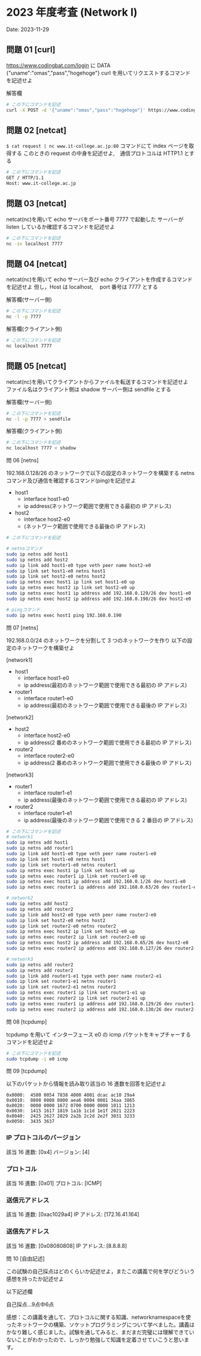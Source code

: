 # 2023 年度考査 (Network I)

Date: 2023-11-29

## 問題 01 [curl]

https://www.codingbat.com/login に DATA {"uname":"omas","pass","hogehoge"} curl を用いてリクエストするコマンドを記述せよ

解答欄

```bash
# この下にコマンドを記述
curl -X POST -d '{"uname":"omas","pass":"hogehoge"}' https://www.codingbat.com/login

```

## 問題 02 [netcat]

`$ cat request | nc www.it-college.ac.jp:80` コマンドにて index ページを取得する
このときの request の中身を記述せよ,　通信プロトコルは HTTP1.1 とする

```bash
# この下にコマンドを記述
GET / HTTP/1.1
Host: www.it-college.ac.jp

```

## 問題 03 [netcat]

netcat(nc)を用いて echo サーバをポート番号 7777 で起動した
サーバーが listen しているか確認するコマンドを記述せよ

```bash
# この下にコマンドを記述
nc -zv localhost 7777

```

## 問題 04 [netcat]

netcat(nc)を用いて echo サーバー及び echo クライアントを作成するコマンドを記述せよ
但し，Host は localhost,　 port 番号は 7777 とする

解答欄(サーバー側)

```bash
# この下にコマンドを記述
nc -l -p 7777

```

解答欄(クライアント側)

```bash
# この下にコマンドを記述
nc localhost 7777

```

## 問題 05 [netcat]

netcat(nc)を用いてクライアントからファイルを転送するコマンドを記述せよ
ファイル名はクライアント側は shadow サーバー側は sendfile とする

解答欄(サーバー側)

```bash
# この下にコマンドを記述
nc -l -p 7777 > sendfile

```

解答欄(クライアント側)

```bash
# この下にコマンドを記述
nc localhost 7777 < shadow

```

問 06 [netns]

192.168.0.128/26 のネットワークで以下の設定のネットワークを構築する netns コマンド及び通信を確認するコマンド(ping)を記述せよ

- host1
  - interface host1-e0
  - ip address(ネットワーク範囲で使用できる最初の IP アドレス)
- host2
  - interface host2-e0
  - (ネットワーク範囲で使用できる最後の IP アドレス)

```bash
# この下にコマンドを記述

# netnsコマンド
sudo ip netns add host1
sudo ip netns add host2
sudo ip link add host1-e0 type veth peer name host2-e0
sudo ip link set host1-e0 netns host1
sudo ip link set host2-e0 netns host2
sudo ip netns exec host1 ip link set host1-e0 up
sudo ip netns exec host2 ip link set host2-e0 up
sudo ip netns exec host1 ip address add 192.168.0.129/26 dev host1-e0
sudo ip netns exec host2 ip address add 192.168.0.190/26 dev host2-e0

# pingコマンド
sudo ip netns exec host1 ping 192.168.0.190

```

問 07 [netns]

192.168.0.0/24 のネットワークを分割して 3 つのネットワークを作り
以下の設定のネットワークを構築せよ

[network1]

- host1
  - interface host1-e0
  - ip address(最初のネットワーク範囲で使用できる最初の IP アドレス)
- router1
  - interface router1-e0
  - ip address(最初のネットワーク範囲で使用できる最後の IP アドレス)

[network2]

- host2
  - interface host2-e0
  - ip address(2 番めのネットワーク範囲で使用できる最初の IP アドレス)
- router2
  - interface router2-e0
  - ip address(2 番めのネットワーク範囲で使用できる最後の IP アドレス)

[network3]

- router1
  - interface router1-e1
  - ip address(最後のネットワーク範囲で使用できる最初の IP アドレス)
- router2
  - interface router1-e1
  - ip address(最後のネットワーク範囲で使用できる 2 番目の IP アドレス)

```bash
# この下にコマンドを記述
# network1
sudo ip netns add host1
sudo ip netns add router1
sudo ip link add host1-e0 type veth peer name router1-e0
sudo ip link set host1-e0 netns host1
sudo ip link set router1-e0 netns router1
sudo ip netns exec host1 ip link set host1-e0 up
sudo ip netns exec router1 ip link set router1-e0 up
sudo ip netns exec host1 ip address add 192.168.0.1/26 dev host1-e0
sudo ip netns exec router1 ip address add 192.168.0.63/26 dev router1-e0

# network2
sudo ip netns add host2
sudo ip netns add router2
sudo ip link add host2-e0 type veth peer name router2-e0
sudo ip link set host2-e0 netns host2
sudo ip link set router2-e0 netns router2
sudo ip netns exec host2 ip link set host2-e0 up
sudo ip netns exec router2 ip link set router2-e0 up
sudo ip netns exec host2 ip address add 192.168.0.65/26 dev host2-e0
sudo ip netns exec router2 ip address add 192.168.0.127/26 dev router2-e0

# network3
sudo ip netns add router2
sudo ip netns add router2
sudo ip link add router1-e1 type veth peer name router2-e1
sudo ip link set router1-e1 netns router1
sudo ip link set router2-e1 netns router2
sudo ip netns exec router1 ip link set router1-e1 up
sudo ip netns exec router2 ip link set router2-e1 up
sudo ip netns exec router1 ip address add 192.168.0.129/26 dev router1-e1
sudo ip netns exec router2 ip address add 192.168.0.130/26 dev router2-e1

```

問 08 [tcpdump]

tcpdump を用いて インターフェース e0 の icmp パケットをキャプチャーするコマンドを記述せよ

```bash
# この下にコマンドを記述
sudo tcpdump -i e0 icmp

```

問 09 [tcpdump]

以下のパケットから情報を読み取り該当の 16 進数を回答を記述せよ

```log
0x0000:  4500 0054 7838 4000 4001 dcac ac10 29a4
0x0010:  0808 0808 0800 aea6 0004 0001 34aa 3865
0x0020:  0000 0000 1672 0700 0000 0000 1011 1213
0x0030:  1415 1617 1819 1a1b 1c1d 1e1f 2021 2223
0x0040:  2425 2627 2829 2a2b 2c2d 2e2f 3031 3233
0x0050:  3435 3637
```

### IP プロトコルのバージョン

該当 16 進数: [0x4]
バージョン: [4]

### プロトコル

該当 16 進数: [0x01]
プロトコル: [ICMP]

### 送信元アドレス

該当 16 進数: [0xac1029a4]
IP アドレス: [172.16.41.164]

### 送信先アドレス

該当 16 進数: [0x08080808]
IP アドレス: [8.8.8.8]

問 10 [自由記述]

この試験の自己採点はどのくらいか記述せよ，またこの講義で何を学びどういう感想を持ったか記述せよ

以下記述欄

自己採点...9点中6点

感想：この講義を通して、プロトコルに関する知識、networknamespaceを使ったネットワークの構築、ソケットプログラミングについて学べました。講義はかなり難しく感じました。試験を通してみると、まだまだ完璧には理解できていないことがわかったので、しっかり勉強して知識を定着させていこうと思います。
